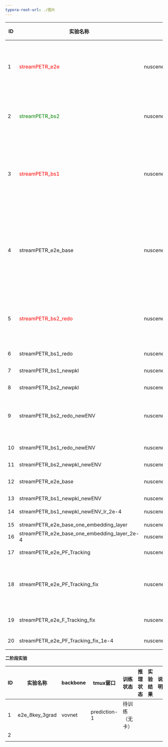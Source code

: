 ```yaml
---
typora-root-url: ./图片
---
```


| ID   | 实验名称                                     | 数据pkl                         | tmux窗口        | 训练状态                                         | 推理状态                               | 实验结果                                                     | 说明                                                         |
| ---- | -------------------------------------------- | ------------------------------- | --------------- | ------------------------------------------------ | -------------------------------------- | ------------------------------------------------------------ | ------------------------------------------------------------ |
| 1    | <font color=red>streamPETR_e2e</font>        | nuscenes2d_tracking_forecasting | stream_data_6   | 训练中（训练失败，后期训练不收敛，最终崩掉）     | 待开始                                 | 失败                                                         | 迁移PF-Track之后的streamPETR的训练。tracking以及future和hist完全打开 |
| 2    | <font color=green>streamPETR_bs2</font>      | nuscenes2d                      | \               | 完成                                             | 完成                                   | NDS:0.56                                                     | 原始的streamPETR的训练，batch_size为2，点数与文章基本对齐    |
| 3    | <font color='red'>streamPETR_bs1</font>      | nuscenes2d_tracking_forecasting | prediction-3-9  | 训练中（训练失败，NCLL报错）                     | 待开始                                 | 失败                                                         | 用于对齐实验结果，看看bs对实验的影响，按道理应该是完全一致的，训练过程中出现了NCLL的报错。 |
| 4    | streamPETR_e2e_base                          | nuscenes2d_tracking_forecasting | prediction-4-10 | 训练完成（work_dirs/streamPETR_e2e_base）        | 待开始（不用测试，从loss来看点数很低） |                                                              | e2e 但是没有tracking、past和future                           |
| 5    | <font color='red'>streamPETR_bs2_redo</font> | nuscenes2d                      | prediction-1    | 训练中(失败，cuda错误)![Alt text](../图片/1.png) |                                        | 失败                                                         | 重新跑的最原始的baseline的实验，所有设置和2对齐，区别只有get_data_info稍有修改 |
| 6    | streamPETR_bs1_redo                          | nuscenes2d                      | prection-2      | 训练中(失败，测试流程提前，点数也不对)           | 代开始                                 |                                                              | 与5的区别在于bs设置为1                                       |
| 7    | streamPETR_bs1_newpkl                        | nuscenes2d_tracking_forecasting | prection-4      | 训练中（失败，原因同上）                         |                                        |                                                              | 与6的区别在于用的新pkl                                       |
| 8    | streamPETR_bs2_newpkl                        | nuscenes2d_tracking_forecasting | prection-3      | 完成                                             | 完成                                   | NDS:0.4                                                      | 与5的区别在于用的新pkl                                       |
| 9    | streamPETR_bs2_redo_newENV                   | nuscenes2d                      | prediction-1    | 完成                                             | 完成                                   | NDS:0.57                                                     | 找了一下上面失败的原因，可能是mm系列库版本不一样导致的       |
| 10   | streamPETR_bs1_redo_newENV                   | nuscenes2d                      | prediction-2    | 完成                                             | 完成                                   | NDS:0.54                                                     | 同样是更新了环境同时改了一下配置文件                         |
| 11   | streamPETR_bs2_newpkl_newENV                 | nuscenes2d_tracking_forecasting | prediction-3    | 完成                                             | 完成                                   | NDS:0.57                                                     | 更新环境                                                     |
| 12   | streamPETR_e2e_base                          | nuscenes2d_tracking_forecasting | prediction-4    | 完成                                             |                                        |                                                              | 相对于4更新了环境以及测试代码                                |
| 13   | streamPETR_bs1_newpkl_newENV                 | nuscenes2d_tracking_forecasting | prediction-1    | 完成                                             | 完成                                   | NDS:0.54                                                     |                                                              |
| 14   | streamPETR_bs1_newpkl_newENV_lr_2e-4         | nuscenes2d_tracking_forecasting | prediction-1    | 完成                                             | 完成                                   | NDS:0.56                                                     | 测试bs1下的最佳学习率                                        |
| 15   | streamPETR_e2e_base_one_embedding_layer      | nuscenes2d_tracking_forecasting | prediction-2    | 完成                                             | 完成                                   | NDS:0.55                                                     |                                                              |
| 16   | streamPETR_e2e_base_one_embedding_layer_2e-4 | nuscenes2d_tracking_forecasting | prediction-1    | 完成                                             | 完成                                   | NDS:0.56                                                     |                                                              |
| 17   | streamPETR_e2e_PF_Tracking                   | nuscenes2d_tracking_forecasting | prediction-1    | 完成                                             |                                        |                                                              | 多帧包含跟踪的训练                                           |
| 18   | streamPETR_e2e_PF_Tracking_fix               | nuscenes2d_tracking_forecasting | prediction-2    | 完成                                             |                                        | NDS:0.34(可能是加上时序的eval还有代码问题，或者可能是过拟合了) | 相比17修了一个bug（具体在spatial reasoner中的调整参考点函数里面） |
| 19   | streamPETR_e2e_F_Tracking_fix                | nuscenes2d_tracking_forecasting | prediction-3    | 完成                                             |                                        | NDS:0.34                                                     | 去掉past reasoner 模块                                       |
| 20   | streamPETR_e2e_PF_Tracking_fix_1e-4          | nuscenes2d_tracking_forecasting | prediction-4    | 训练中                                           |                                        |                                                              | 学习率进一步调整                                             |





**二阶段实验**



| ID   | 实验名称       | backbone | tmux窗口     | 训练状态       | 推理状态 | 实验结果 | 说明 |
| ---- | -------------- | -------- | ------------ | -------------- | -------- | -------- | ---- |
| 1    | e2e_8key_3grad | vovnet   | prediction-1 | 待训练（无卡） |          |          |      |
| 2    |                |          |              |                |          |          |      |
|      |                |          |              |                |          |          |      |


